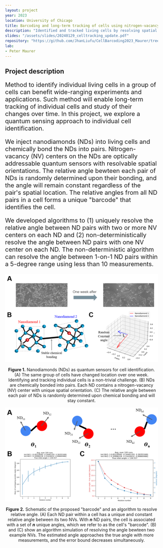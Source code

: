 ```yaml
---
layout: project
year: 2023
location: University of Chicago
title: Barcoding and long-term tracking of cells using nitrogen-vacancy center as quantum sensor
description: "Identified and tracked living cells by resolving spatial orientations of NV centers as unique barcodes."
slides: "/assets/slides/20240129_celltracking_update.pdf"
repository: "https://github.com/JhanLiufu/CellBarcoding2023_Maurer/tree/master"
lab: 
- Peter Maurer
---
```

## Project description
<div style="font-size: 20px;">
    <p>
    Method to identify individual living cells in a group of cells can benefit wide-ranging experiments and applications. Such method will enable long-term tracking of individual cells and study of their changes over time. In this project, we explore a quantum sensing approach to individual cell identification. 
    </p>
    <p>
    We inject nanodiamonds (NDs) into living cells and chemically bond the NDs into pairs. Nitrogen-vacancy (NV) centers on the NDs are optically addressable quantum sensors with resolvable spatial orientations. The relative angle bewteen each pair of NDs is randomly determined upon their bonding, and the angle will remain constant regardless of the pair's spatial location. The relative angles from all ND pairs in a cell forms a unique "barcode" that identifies the cell. 
    </p>
    <p>
    We developed algorithms to (1) uniquely resolve the relative angle between ND pairs with two or more NV centers on each ND and (2) non-deterministically resolve the angle between ND pairs with one NV center on each ND. The non-deterministic algorithm can resolve the angle between 1-on-1 ND pairs within a 5-degree range using less than 10 measurements.
    </p>
</div>

<div align="center">
    <img src="/assets/images/celltracking_graphical_abstract_1.png" alt="Example Image" width="800"/>
    <p class="figure_caption">
        <strong>Figure 1.</strong> Nanodiamonds (NDs) as quantum sensors for cell identification. (A) The same group of cells have changed location over one week. Identifying and tracking individual cells is a non-trivial challenge. (B) NDs are chemically bonded into pairs. Each ND contains a nitrogen-vacancy (NV) center with unique spatial orientation. (C) The relative angle between each pair of NDs is randomly determined upon chemical bonding and will stay constant.
    </p>
<div>

<div align="center">
    <img src="/assets/images/celltracking_graphical_abstract_2.png" alt="Example Image" width="800"/>
    <p class="figure_caption">
        <strong>Figure 2.</strong> Schematic of the proposed "barcode" and an algorithm to resolve relative angle. (A) Each ND pair within a cell has a unique and constant relative angle between its two NVs. With <em><strong>n</strong></em> ND pairs, the cell is associated with a set of <em><strong>n</strong></em> unique angles, which we refer to as the cell's "barcode". (B) and (C) show an algorithm simulation of resolving the angle bewteen two example NVs. The estimated angle approaches the true angle with more measurements, and the error bound decreases simultaneously. 
    </p>
<div>